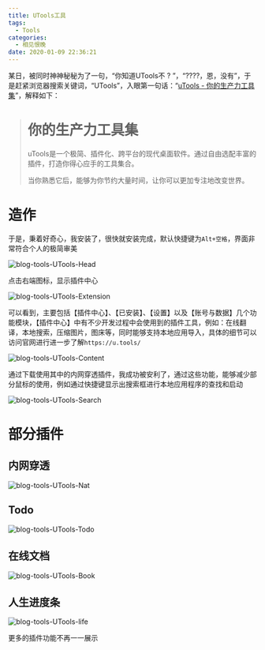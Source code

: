 ```yaml
---
title: UTools工具
tags:
  - Tools
categories:
  - 相见恨晚
date: 2020-01-09 22:36:21
---
```



某日，被同时神神秘秘为了一句，“你知道UTools不 ? ”，“????，恩，没有”，于是赶紧浏览器搜索关键词，“UTools”，入眼第一句话：“[uTools - 你的生产力工具集](https://u.tools/)”，解释如下：

> # 你的生产力工具集
>
> uTools是一个极简、插件化、跨平台的现代桌面软件。通过自由选配丰富的插件，打造你得心应手的工具集合。
>
> 当你熟悉它后，能够为你节约大量时间，让你可以更加专注地改变世界。

<!----more---->

# 造作

于是，秉着好奇心，我安装了，很快就安装完成，默认快捷键为`Alt+空格`，界面非常符合个人的极简审美

![blog-tools-UTools-Head](https://file.budbud.cn/ggcyblog/blog-tools-UTools/blog-tools-UTools-Head.png)

点击右端图标，显示插件中心

![blog-tools-UTools-Extension](https://file.budbud.cn/ggcyblog/blog-tools-UTools/blog-tools-UTools-Extension.png)

可以看到，主要包括【插件中心】、【已安装】、【设置】以及【账号与数据】几个功能模块，【插件中心】中有不少开发过程中会使用到的插件工具，例如：在线翻译，本地搜索，压缩图片，图床等，同时能够支持本地应用导入，具体的细节可以访问官网进行进一步了解`https://u.tools/`

![blog-tools-UTools-Content](https://file.budbud.cn/ggcyblog/blog-tools-UTools/blog-tools-UTools-Content.png)

通过下载使用其中的内网穿透插件，我成功被安利了，通过这些功能，能够减少部分鼠标的使用，例如通过快捷键显示出搜索框进行本地应用程序的查找和启动

![blog-tools-UTools-Search](https://file.budbud.cn/ggcyblog/blog-tools-UTools/blog-tools-UTools-Search.png)

# 部分插件

## 内网穿透

![blog-tools-UTools-Nat](https://file.budbud.cn/ggcyblog/blog-tools-UTools/blog-tools-UTools-Nat.png)

## Todo

![blog-tools-UTools-Todo](https://file.budbud.cn/ggcyblog/blog-tools-UTools/blog-tools-UTools-Todo.png)

## 在线文档

![blog-tools-UTools-Book](https://file.budbud.cn/ggcyblog/blog-tools-UTools/blog-tools-UTools-Book.png)

## 人生进度条

![blog-tools-UTools-life](https://file.budbud.cn/ggcyblog/blog-tools-UTools/blog-tools-UTools-life.png)

更多的插件功能不再一一展示